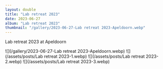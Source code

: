 ```yaml
---
layout: double
title: "Lab retreat 2023"
date: 2023-06-27
album: "Lab retreat 2023"
thumbnail: "/gallery/2023-06-27-Lab retreat 2023-Apeldoorn.webp"
---
```


 Lab retreat 2023 at Apeldoorn
 
![](/gallery/2023-06-27-Lab retreat 2023-Apeldoorn.webp)
![](/assets/posts/Lab retreat 2023-1.webp)
![](/assets/posts/Lab retreat 2023-2.webp)
![](/assets/posts/Lab retreat 2023-3.webp)

